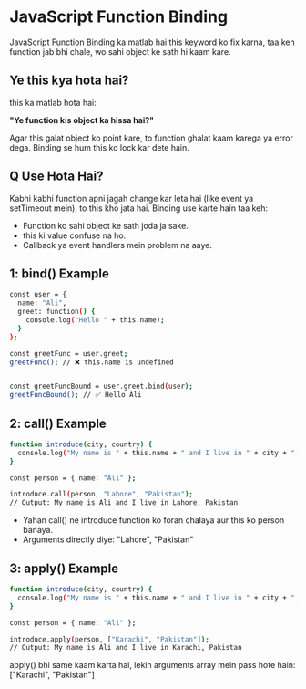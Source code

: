 


# JavaScript Function Binding
JavaScript Function Binding ka matlab hai this keyword ko fix karna, taa keh function jab bhi chale, wo sahi object ke sath hi kaam kare.

## Ye this kya hota hai?
this ka matlab hota hai:

**"Ye function kis object ka hissa hai?"**

Agar this galat object ko point kare, to function ghalat kaam karega ya error dega. Binding se hum this ko lock kar dete hain.

## Q Use Hota Hai?
Kabhi kabhi function apni jagah change kar leta hai (like event ya setTimeout mein), to this kho jata hai. Binding use karte hain taa keh:

* Function ko sahi object ke sath joda ja sake.
* this ki value confuse na ho.
* Callback ya event handlers mein problem na aaye.

## 1: bind() Example

```bash
const user = {
  name: "Ali",
  greet: function() {
    console.log("Hello " + this.name);
  }
};

const greetFunc = user.greet;
greetFunc(); // ❌ this.name is undefined


const greetFuncBound = user.greet.bind(user);
greetFuncBound(); // ✅ Hello Ali


```

## 2: call() Example
```bash
function introduce(city, country) {
  console.log("My name is " + this.name + " and I live in " + city + ", " + country);
}

const person = { name: "Ali" };

introduce.call(person, "Lahore", "Pakistan");
// Output: My name is Ali and I live in Lahore, Pakistan

```
* Yahan call() ne introduce function ko foran chalaya aur this ko person banaya.
* Arguments directly diye: "Lahore", "Pakistan"

## 3: apply() Example
```bash
function introduce(city, country) {
  console.log("My name is " + this.name + " and I live in " + city + ", " + country);
}

const person = { name: "Ali" };

introduce.apply(person, ["Karachi", "Pakistan"]);
// Output: My name is Ali and I live in Karachi, Pakistan
```
apply() bhi same kaam karta hai, lekin arguments array mein pass hote hain: ["Karachi", "Pakistan"]

